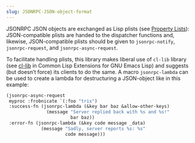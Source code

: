 ```yaml
---
slug: JSONRPC-JSON-object-format
---
```


JSONRPC JSON objects are exchanged as Lisp plists (see [Property Lists](Property-Lists)): JSON-compatible plists are handed to the dispatcher functions and, likewise, JSON-compatible plists should be given to `jsonrpc-notify`, `jsonrpc-request`, and `jsonrpc-async-request`.

To facilitate handling plists, this library makes liberal use of `cl-lib` library (see [cl-lib](https://www.gnu.org/software/emacs/manual/html_mono/cl.html#Top) in Common Lisp Extensions for GNU Emacs Lisp) and suggests (but doesn’t force) its clients to do the same. A macro `jsonrpc-lambda` can be used to create a lambda for destructuring a JSON-object like in this example:

```lisp
(jsonrpc-async-request
 myproc :frobnicate `(:foo "trix")
 :success-fn (jsonrpc-lambda (&key bar baz &allow-other-keys)
               (message "Server replied back with %s and %s!"
                        bar baz))
 :error-fn (jsonrpc-lambda (&key code message _data)
             (message "Sadly, server reports %s: %s"
                      code message)))
```
